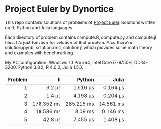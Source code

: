 # Project Euler by Dynortice

This repo contains solutions of problems of [Project Euler](https://projecteuler.net/).
Solutions written on R, Python and Julia languages.

Each directory of problem contains compute.R, compute.py and compute.jl files. It's just function for solution of that problem. Also there're solution.ipynb, solution.rmd, solution.jl which provides some math theory and examples with benchmarking.

My PC configuration: Windows 10 Pro x64, Intel Core i7-9750H, DDR4-3200. Python 3.8.2, R 4.0.2, Julia 1.5.0.

Problem | R | Python | Julia
-: | -: | -: | -:
1 | 3.2 µs | 1.616 µs | 0.164 µs
2 | 1.4 µs | 4.198 µs | 0.204 µs
3 | 178.352 ms | 285.215 ms | 14.561 ms
4 | 19.586 ms | 8.09 ms | 0.146 ms
5 | 42.8 µs | 7.455 µs | 1.408 µs